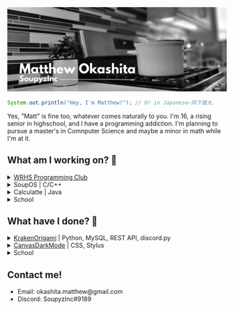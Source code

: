 <img src="https://github.com/SoupyzInc/SoupyzInc/blob/master/Images/GitHub%20Banner.png" alt="Matthew Okashita | SoupyzInc">

```java
System.out.println("Hey, I'm Matthew!"); // Or in Japanese—岡下雄太.
```
<p>Yes, "Matt" is fine too, whatever comes naturally to you. I'm 16, a rising senior in highschool, and I have a programming addiction. I'm planning to pursue a master's in Comnputer Science and maybe a minor in math while I'm at it.</p>

<h2>What am I working on? 🤔</h2>
<details>
  <summary><a href="https://github.com/WRHS-Programming-Club">WRHS Programming Club</a></summary>
  <p><blockquote>Cofounder and President of the WRHS Programming Club.</blockquote></p>
</details>
<details>
  <summary>SoupOS | C/C++</summary>
  <p><blockquote>My own operating system built from scratch! Being made with the guidance of <a href="https://www.youtube.com/watch?v=mpPbKEeWIHU&list=PLxN4E629pPnJxCQCLy7E0SQY_zuumOVyZ">Poncho's YouTube series</a>. Currently debugging the page table manager.</blockquote></p>
</details>
<details>
  <summary>Calculatte | Java</summary>
  <p><blockquote>A simple Java calculus library. Why? I love math <i>and</i> programming! ❤️</blockquote></p>
</details>
<details>
  <summary>School</summary>
  <p><blockquote>AP Physics 2, AP Calculus BC, and AP Statistics.</blockquote></p>
</details>

<h2>What have I done? 🎉</h2>
<details>
  <summary><a href="https://github.com/SoupyzInc/KrakenOrigami">KrakenOrigami</a> | Python, MySQL, REST API, discord.py</summary>
  <p><blockquote>A Discord bot written in Python to paper trade crypto currencies. It utilizes discord.py and MySQL to make and store paper trades. Prices are taken from the Kraken REST API.</blockquote></p>
</details>
<details>
  <summary><a href="https://github.com/SoupyzInc/CanvasDarkMode">CanvasDarkMode</a> | CSS, Stylus</summary>
  <p><blockquote>An open source Stylus extension to give Canvas a dark mode. Now students can work late at night without burning their retinas out!</blockquote></p>
</details>
<details>
  <summary>School</summary>
  <p><blockquote>AP Computer Science A, C# Programming (DE), AP Physics 1, AP Calculus AB, and AP English Language Composition.</blockquote></p>
</details>

<h2>Contact me!</h2>
<ul>
    <li>Email: okashita.matthew@gmail.com</li>
    <li>Discord: SoupyzInc#9189</li>
</ul>
